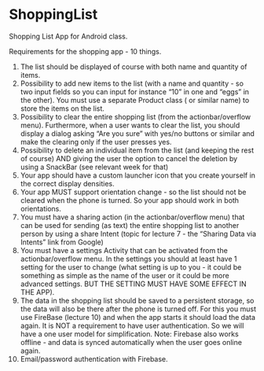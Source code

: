 # ShoppingList
Shopping List App for Android class.

Requirements for the shopping app - 10 things.
 
1. The list should be displayed of course with both name and quantity of items.
2. Possibility to add new items to the list (with a name and quantity - so two input fields so you can input for instance “10” in one and “eggs” in the other). You must use a separate Product class ( or similar name) to store the items on the list.
3. Possibility to clear the entire shopping list (from the actionbar/overflow menu). Furthermore, when a user wants to clear the list, you should display a dialog asking “Are you sure” with yes/no buttons or similar and make the clearing only if the user presses yes. 
4. Possibility to delete an individual item from the list (and keeping the rest of course) AND giving the user the option to cancel the deletion by using a SnackBar (see relevant week for that)
5. Your app should have a custom launcher icon that you create yourself in the correct display densities.
6. Your app MUST support orientation change - so the list should not be cleared when the phone is turned. So your app should work in both orientations.
7. You must have a sharing action (in the actionbar/overflow menu) that can be used for sending (as text) the entire shopping list to another person by using a share Intent (topic for lecture 7 - the “Sharing Data via Intents” link from Google)
8. You must have a settings Activity that can be activated from the actionbar/overflow menu. In the settings you should at least have 1 setting for the user to change (what setting is up to you - it could be something as simple as the name of the user or it could be more advanced settings. BUT THE SETTING MUST HAVE SOME EFFECT IN THE APP).
9. The data in the shopping list should be saved to a persistent storage, so the data will also be there after the phone is turned off. For this you must use FireBase (lecture 10) and when the app starts it should load the data again. It is NOT a requirement to have user authentication. So we will have a one user model for simplification. Note: Firebase also works offline - and data is synced automatically when the user goes online again.
10. Email/password authentication with Firebase. 
